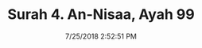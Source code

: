---
title       : "Surah 4. An-Nisaa, Ayah 99"
date        : 7/25/2018 2:52:51 PM
draft       : false
type        : "quran"
layout      : "compare"
BookCode    : "CMP"
SurahNumber : "4"
AyahNumber  : "99"
TotalAyah   : "176"
---